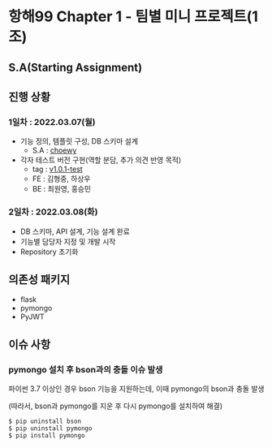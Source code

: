# 항해99 Chapter 1 - 팀별 미니 프로젝트(1조)

## S.A(Starting Assignment)

## 진행 상황

### 1일차 : 2022.03.07(월)

- 기능 정의, 템플릿 구성, DB 스키마 설계
  - S.A : [choewy](https://choewy.tistory.com/125)
- 각자 테스트 버전 구현(역할 분담, 추가 의견 반영 목적)
  - tag : [v1.0.1-test](https://github.com/fomula91/HelloWord/tree/v1.0.0-test) 
  - FE : 김형중, 하상우
  - BE : 최원영, 홍승민

### 2일차 : 2022.03.08(화)

- DB 스키마, API 설계, 기능 설계 완료
- 기능별 담당자 지정 및 개발 시작
- Repository 초기화

## 의존성 패키지

- flask
- pymongo
- PyJWT

## 이슈 사항

### pymongo 설치 후 bson과의 충돌 이슈 발생

파이썬 3.7 이상인 경우 bson 기능을 지원하는데, 이때 pymongo의 bson과 충돌 발생

(따라서, bson과 pymongo를 지운 후 다시 pymongo를 설치하여 해결)

```
$ pip uninstall bson
$ pip uninstall pymongo
$ pip install pymongo
```